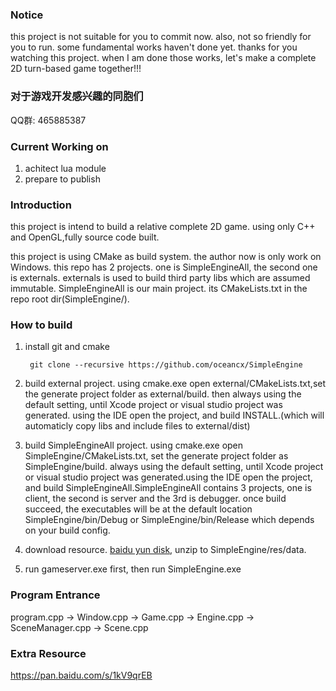 ### Notice

this project is not suitable for you to commit now. also, not so friendly for you to run. some fundamental works haven't done yet. thanks for you watching this project. when I am done those works, let's make a complete 2D turn-based game together!!!

### 对于游戏开发感兴趣的同胞们

QQ群: 465885387

### Current Working on

1. achitect lua module
2. prepare to publish

### Introduction

this project is intend to build a relative complete 2D game. using only C++ and OpenGL,fully source code built.

this project is using CMake as build system. the author now is only work on Windows. this repo has 2 projects. one is SimpleEngineAll, the second one is externals. externals is used to build third party libs which are assumed immutable.
SimpleEngineAll is our main project. its CMakeLists.txt in the repo root dir(SimpleEngine/).

### How to build

1. install git and cmake
		
		git clone --recursive https://github.com/oceancx/SimpleEngine

2. build external project. 
using cmake.exe open external/CMakeLists.txt,set the generate project folder as external/build. then always using the default setting, until Xcode project or visual studio project was generated. using the IDE open the project, and build INSTALL.(which will automaticly copy libs and include files to external/dist)

3. build SimpleEngineAll project.
using cmake.exe open SimpleEngine/CMakeLists.txt, set the generate project folder as SimpleEngine/build. always using the default setting, until Xcode project or visual studio project was generated.using the IDE open the project, and build SimpleEngineAll.SimpleEngineAll contains 3 projects, one is client, the second is server and the 3rd is debugger. once build succeed, the executables will be at the default location SimpleEngine/bin/Debug or SimpleEngine/bin/Release which depends on your build config.
	
4. download resource. [baidu yun disk](https://pan.baidu.com/s/1o7Gn0t8), unzip to SimpleEngine/res/data.

5. run gameserver.exe first, then run SimpleEngine.exe

### Program Entrance

program.cpp -> Window.cpp -> Game.cpp -> Engine.cpp -> SceneManager.cpp -> Scene.cpp

### Extra Resource

https://pan.baidu.com/s/1kV9qrEB

